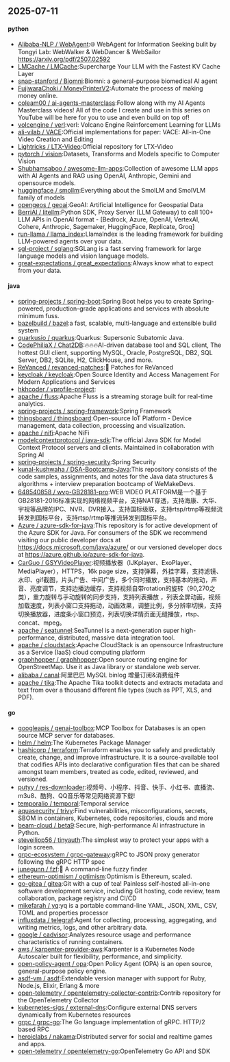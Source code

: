 ## 2025-07-11

#### python
* [Alibaba-NLP / WebAgent](https://github.com/Alibaba-NLP/WebAgent):🌐 WebAgent for Information Seeking bulit by Tongyi Lab: WebWalker & WebDancer & WebSailor https://arxiv.org/pdf/2507.02592
* [LMCache / LMCache](https://github.com/LMCache/LMCache):Supercharge Your LLM with the Fastest KV Cache Layer
* [snap-stanford / Biomni](https://github.com/snap-stanford/Biomni):Biomni: a general-purpose biomedical AI agent
* [FujiwaraChoki / MoneyPrinterV2](https://github.com/FujiwaraChoki/MoneyPrinterV2):Automate the process of making money online.
* [coleam00 / ai-agents-masterclass](https://github.com/coleam00/ai-agents-masterclass):Follow along with my AI Agents Masterclass videos! All of the code I create and use in this series on YouTube will be here for you to use and even build on top of!
* [volcengine / verl](https://github.com/volcengine/verl):verl: Volcano Engine Reinforcement Learning for LLMs
* [ali-vilab / VACE](https://github.com/ali-vilab/VACE):Official implementations for paper: VACE: All-in-One Video Creation and Editing
* [Lightricks / LTX-Video](https://github.com/Lightricks/LTX-Video):Official repository for LTX-Video
* [pytorch / vision](https://github.com/pytorch/vision):Datasets, Transforms and Models specific to Computer Vision
* [Shubhamsaboo / awesome-llm-apps](https://github.com/Shubhamsaboo/awesome-llm-apps):Collection of awesome LLM apps with AI Agents and RAG using OpenAI, Anthropic, Gemini and opensource models.
* [huggingface / smollm](https://github.com/huggingface/smollm):Everything about the SmolLM and SmolVLM family of models
* [opengeos / geoai](https://github.com/opengeos/geoai):GeoAI: Artificial Intelligence for Geospatial Data
* [BerriAI / litellm](https://github.com/BerriAI/litellm):Python SDK, Proxy Server (LLM Gateway) to call 100+ LLM APIs in OpenAI format - [Bedrock, Azure, OpenAI, VertexAI, Cohere, Anthropic, Sagemaker, HuggingFace, Replicate, Groq]
* [run-llama / llama_index](https://github.com/run-llama/llama_index):LlamaIndex is the leading framework for building LLM-powered agents over your data.
* [sgl-project / sglang](https://github.com/sgl-project/sglang):SGLang is a fast serving framework for large language models and vision language models.
* [great-expectations / great_expectations](https://github.com/great-expectations/great_expectations):Always know what to expect from your data.

#### java
* [spring-projects / spring-boot](https://github.com/spring-projects/spring-boot):Spring Boot helps you to create Spring-powered, production-grade applications and services with absolute minimum fuss.
* [bazelbuild / bazel](https://github.com/bazelbuild/bazel):a fast, scalable, multi-language and extensible build system
* [quarkusio / quarkus](https://github.com/quarkusio/quarkus):Quarkus: Supersonic Subatomic Java.
* [CodePhiliaX / Chat2DB](https://github.com/CodePhiliaX/Chat2DB):🔥🔥🔥AI-driven database tool and SQL client, The hottest GUI client, supporting MySQL, Oracle, PostgreSQL, DB2, SQL Server, DB2, SQLite, H2, ClickHouse, and more.
* [ReVanced / revanced-patches](https://github.com/ReVanced/revanced-patches):🧩 Patches for ReVanced
* [keycloak / keycloak](https://github.com/keycloak/keycloak):Open Source Identity and Access Management For Modern Applications and Services
* [hkhcoder / vprofile-project](https://github.com/hkhcoder/vprofile-project):
* [apache / fluss](https://github.com/apache/fluss):Apache Fluss is a streaming storage built for real-time analytics.
* [spring-projects / spring-framework](https://github.com/spring-projects/spring-framework):Spring Framework
* [thingsboard / thingsboard](https://github.com/thingsboard/thingsboard):Open-source IoT Platform - Device management, data collection, processing and visualization.
* [apache / nifi](https://github.com/apache/nifi):Apache NiFi
* [modelcontextprotocol / java-sdk](https://github.com/modelcontextprotocol/java-sdk):The official Java SDK for Model Context Protocol servers and clients. Maintained in collaboration with Spring AI
* [spring-projects / spring-security](https://github.com/spring-projects/spring-security):Spring Security
* [kunal-kushwaha / DSA-Bootcamp-Java](https://github.com/kunal-kushwaha/DSA-Bootcamp-Java):This repository consists of the code samples, assignments, and notes for the Java data structures & algorithms + interview preparation bootcamp of WeMakeDevs.
* [648540858 / wvp-GB28181-pro](https://github.com/648540858/wvp-GB28181-pro):WEB VIDEO PLATFORM是一个基于GB28181-2016标准实现的网络视频平台，支持NAT穿透，支持海康、大华、宇视等品牌的IPC、NVR、DVR接入。支持国标级联，支持rtsp/rtmp等视频流转发到国标平台，支持rtsp/rtmp等推流转发到国标平台。
* [Azure / azure-sdk-for-java](https://github.com/Azure/azure-sdk-for-java):This repository is for active development of the Azure SDK for Java. For consumers of the SDK we recommend visiting our public developer docs at https://docs.microsoft.com/java/azure/ or our versioned developer docs at https://azure.github.io/azure-sdk-for-java.
* [CarGuo / GSYVideoPlayer](https://github.com/CarGuo/GSYVideoPlayer):视频播放器（IJKplayer、ExoPlayer、MediaPlayer），HTTPS，16k page size，支持弹幕，外挂字幕，支持滤镜、水印、gif截图，片头广告、中间广告，多个同时播放，支持基本的拖动，声音、亮度调节，支持边播边缓存，支持视频自带rotation的旋转（90,270之类），重力旋转与手动旋转的同步支持，支持列表播放 ，列表全屏动画，视频加载速度，列表小窗口支持拖动，动画效果，调整比例，多分辨率切换，支持切换播放器，进度条小窗口预览，列表切换详情页面无缝播放，rtsp、concat、mpeg。
* [apache / seatunnel](https://github.com/apache/seatunnel):SeaTunnel is a next-generation super high-performance, distributed, massive data integration tool.
* [apache / cloudstack](https://github.com/apache/cloudstack):Apache CloudStack is an opensource Infrastructure as a Service (IaaS) cloud computing platform
* [graphhopper / graphhopper](https://github.com/graphhopper/graphhopper):Open source routing engine for OpenStreetMap. Use it as Java library or standalone web server.
* [alibaba / canal](https://github.com/alibaba/canal):阿里巴巴 MySQL binlog 增量订阅&消费组件
* [apache / tika](https://github.com/apache/tika):The Apache Tika toolkit detects and extracts metadata and text from over a thousand different file types (such as PPT, XLS, and PDF).

#### go
* [googleapis / genai-toolbox](https://github.com/googleapis/genai-toolbox):MCP Toolbox for Databases is an open source MCP server for databases.
* [helm / helm](https://github.com/helm/helm):The Kubernetes Package Manager
* [hashicorp / terraform](https://github.com/hashicorp/terraform):Terraform enables you to safely and predictably create, change, and improve infrastructure. It is a source-available tool that codifies APIs into declarative configuration files that can be shared amongst team members, treated as code, edited, reviewed, and versioned.
* [putyy / res-downloader](https://github.com/putyy/res-downloader):视频号、小程序、抖音、快手、小红书、直播流、m3u8、酷狗、QQ音乐等常见网络资源下载!
* [temporalio / temporal](https://github.com/temporalio/temporal):Temporal service
* [aquasecurity / trivy](https://github.com/aquasecurity/trivy):Find vulnerabilities, misconfigurations, secrets, SBOM in containers, Kubernetes, code repositories, clouds and more
* [beam-cloud / beta9](https://github.com/beam-cloud/beta9):Secure, high-performance AI infrastructure in Python.
* [steveiliop56 / tinyauth](https://github.com/steveiliop56/tinyauth):The simplest way to protect your apps with a login screen.
* [grpc-ecosystem / grpc-gateway](https://github.com/grpc-ecosystem/grpc-gateway):gRPC to JSON proxy generator following the gRPC HTTP spec
* [junegunn / fzf](https://github.com/junegunn/fzf):🌸 A command-line fuzzy finder
* [ethereum-optimism / optimism](https://github.com/ethereum-optimism/optimism):Optimism is Ethereum, scaled.
* [go-gitea / gitea](https://github.com/go-gitea/gitea):Git with a cup of tea! Painless self-hosted all-in-one software development service, including Git hosting, code review, team collaboration, package registry and CI/CD
* [mikefarah / yq](https://github.com/mikefarah/yq):yq is a portable command-line YAML, JSON, XML, CSV, TOML and properties processor
* [influxdata / telegraf](https://github.com/influxdata/telegraf):Agent for collecting, processing, aggregating, and writing metrics, logs, and other arbitrary data.
* [google / cadvisor](https://github.com/google/cadvisor):Analyzes resource usage and performance characteristics of running containers.
* [aws / karpenter-provider-aws](https://github.com/aws/karpenter-provider-aws):Karpenter is a Kubernetes Node Autoscaler built for flexibility, performance, and simplicity.
* [open-policy-agent / opa](https://github.com/open-policy-agent/opa):Open Policy Agent (OPA) is an open source, general-purpose policy engine.
* [asdf-vm / asdf](https://github.com/asdf-vm/asdf):Extendable version manager with support for Ruby, Node.js, Elixir, Erlang & more
* [open-telemetry / opentelemetry-collector-contrib](https://github.com/open-telemetry/opentelemetry-collector-contrib):Contrib repository for the OpenTelemetry Collector
* [kubernetes-sigs / external-dns](https://github.com/kubernetes-sigs/external-dns):Configure external DNS servers dynamically from Kubernetes resources
* [grpc / grpc-go](https://github.com/grpc/grpc-go):The Go language implementation of gRPC. HTTP/2 based RPC
* [heroiclabs / nakama](https://github.com/heroiclabs/nakama):Distributed server for social and realtime games and apps.
* [open-telemetry / opentelemetry-go](https://github.com/open-telemetry/opentelemetry-go):OpenTelemetry Go API and SDK
